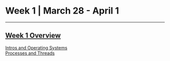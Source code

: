 # Week 1 | March 28 - April 1
---
[Week 1 Overview](https://seattleu.instructure.com/courses/1602598/pages/week-1-synopsis)
---

[Intros and Operating Systems](OperatingSystems.md) <br>
[Processes and Threads](pt.md) 
